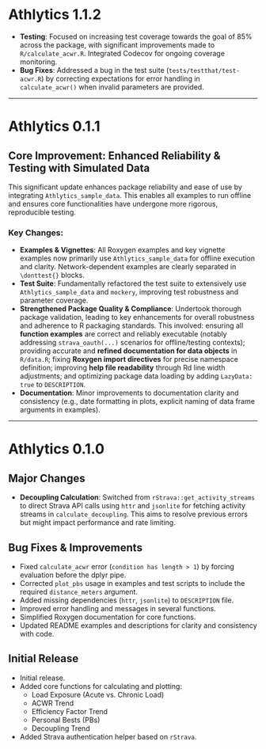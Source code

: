 # Athlytics 1.1.2

*   **Testing**: Focused on increasing test coverage towards the goal of 85% across the package, with significant improvements made to `R/calculate_acwr.R`. Integrated Codecov for ongoing coverage monitoring.
*   **Bug Fixes**: Addressed a bug in the test suite (`tests/testthat/test-acwr.R`) by correcting expectations for error handling in `calculate_acwr()` when invalid parameters are provided.

---

# Athlytics 0.1.1

## Core Improvement: Enhanced Reliability & Testing with Simulated Data

This significant update enhances package reliability and ease of use by integrating `Athlytics_sample_data`. This enables all examples to run offline and ensures core functionalities have undergone more rigorous, reproducible testing.

### Key Changes:

*   **Examples & Vignettes**: All Roxygen examples and key vignette examples now primarily use `Athlytics_sample_data` for offline execution and clarity. Network-dependent examples are clearly separated in `\donttest{}` blocks.
*   **Test Suite**: Fundamentally refactored the test suite to extensively use `Athlytics_sample_data` and `mockery`, improving test robustness and parameter coverage.
*   **Strengthened Package Quality & Compliance**: Undertook thorough package validation, leading to key enhancements for overall robustness and adherence to R packaging standards. This involved: ensuring all **function examples** are correct and reliably executable (notably addressing `strava_oauth(...)` scenarios for offline/testing contexts); providing accurate and **refined documentation for data objects** in `R/data.R`; fixing **Roxygen import directives** for precise namespace definition; improving **help file readability** through Rd line width adjustments; and optimizing package data loading by adding `LazyData: true` to `DESCRIPTION`.
*   **Documentation**: Minor improvements to documentation clarity and consistency (e.g., date formatting in plots, explicit naming of data frame arguments in examples).


---
# Athlytics 0.1.0

## Major Changes

*   **Decoupling Calculation**: Switched from `rStrava::get_activity_streams` to direct Strava API calls using `httr` and `jsonlite` for fetching activity streams in `calculate_decoupling`. This aims to resolve previous errors but might impact performance and rate limiting.

## Bug Fixes & Improvements

*   Fixed `calculate_acwr` error (`condition has length > 1`) by forcing evaluation before the dplyr pipe.
*   Corrected `plot_pbs` usage in examples and test scripts to include the required `distance_meters` argument.
*   Added missing dependencies (`httr`, `jsonlite`) to `DESCRIPTION` file.
*   Improved error handling and messages in several functions.
*   Simplified Roxygen documentation for core functions.
*   Updated README examples and descriptions for clarity and consistency with code.

## Initial Release

* Initial release.
* Added core functions for calculating and plotting:
    * Load Exposure (Acute vs. Chronic Load)
    * ACWR Trend
    * Efficiency Factor Trend
    * Personal Bests (PBs)
    * Decoupling Trend
* Added Strava authentication helper based on `rStrava`.